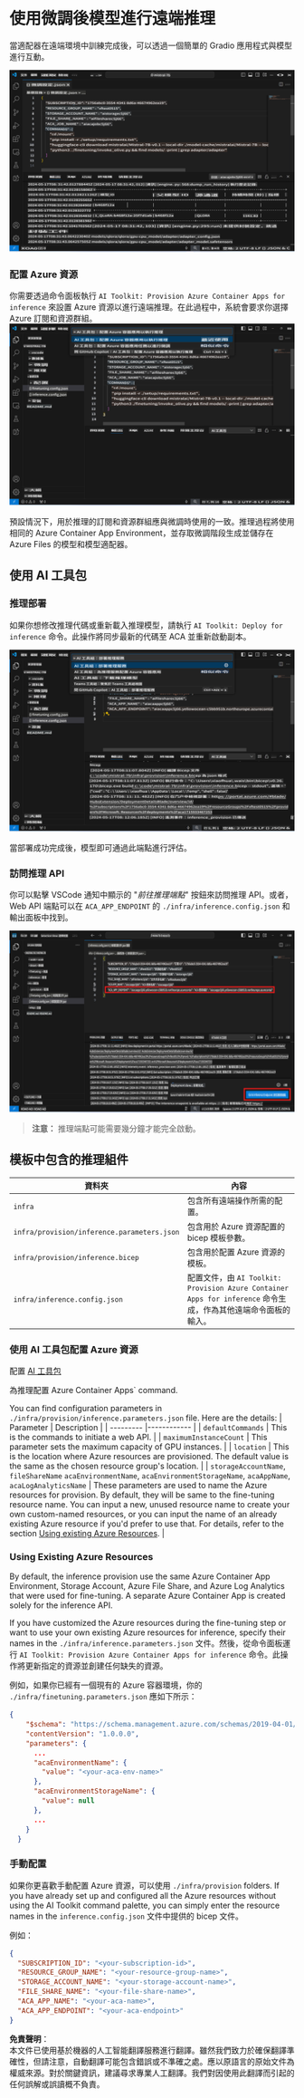 # 使用微調後模型進行遠端推理

當適配器在遠端環境中訓練完成後，可以透過一個簡單的 Gradio 應用程式與模型進行互動。

![微調完成](../../../../../translated_images/log-finetuning-res.4b3ee593f24d3096742d09375adade22b217738cab93bc1139f224e5888a1cbf.hk.png)

### 配置 Azure 資源
你需要透過命令面板執行 `AI Toolkit: Provision Azure Container Apps for inference` 來設置 Azure 資源以進行遠端推理。在此過程中，系統會要求你選擇 Azure 訂閱和資源群組。  
![配置推理資源](../../../../../translated_images/command-provision-inference.b294f3ae5764ab45b83246d464ad5329b0de20cf380f75a699b4cc6b5495ca11.hk.png)

預設情況下，用於推理的訂閱和資源群組應與微調時使用的一致。推理過程將使用相同的 Azure Container App Environment，並存取微調階段生成並儲存在 Azure Files 的模型和模型適配器。

## 使用 AI 工具包

### 推理部署  
如果你想修改推理代碼或重新載入推理模型，請執行 `AI Toolkit: Deploy for inference` 命令。此操作將同步最新的代碼至 ACA 並重新啟動副本。

![部署推理](../../../../../translated_images/command-deploy.cb6508c973d6257e649aa4f262d3c170a374da3e9810a4f3d9e03935408a592b.hk.png)

當部署成功完成後，模型即可通過此端點進行評估。

### 訪問推理 API

你可以點擊 VSCode 通知中顯示的 "*前往推理端點*" 按鈕來訪問推理 API。或者，Web API 端點可以在 `ACA_APP_ENDPOINT` 的 `./infra/inference.config.json` 和輸出面板中找到。

![應用端點](../../../../../translated_images/notification-deploy.00f4267b7aa6a18cfaaec83a7831b5d09311d5d96a70bb4c9d651ea4a41a8af7.hk.png)

> **注意：** 推理端點可能需要幾分鐘才能完全啟動。

## 模板中包含的推理組件

| 資料夾 | 內容 |
| ------ |--------- |
| `infra` | 包含所有遠端操作所需的配置。 |
| `infra/provision/inference.parameters.json` | 包含用於 Azure 資源配置的 bicep 模板參數。 |
| `infra/provision/inference.bicep` | 包含用於配置 Azure 資源的模板。 |
| `infra/inference.config.json` | 配置文件，由 `AI Toolkit: Provision Azure Container Apps for inference` 命令生成，作為其他遠端命令面板的輸入。 |

### 使用 AI 工具包配置 Azure 資源
配置 [AI 工具包](https://marketplace.visualstudio.com/items?itemName=ms-windows-ai-studio.windows-ai-studio)

為推理配置 Azure Container Apps` command.

You can find configuration parameters in `./infra/provision/inference.parameters.json` file. Here are the details:
| Parameter | Description |
| --------- |------------ |
| `defaultCommands` | This is the commands to initiate a web API. |
| `maximumInstanceCount` | This parameter sets the maximum capacity of GPU instances. |
| `location` | This is the location where Azure resources are provisioned. The default value is the same as the chosen resource group's location. |
| `storageAccountName`, `fileShareName` `acaEnvironmentName`, `acaEnvironmentStorageName`, `acaAppName`,  `acaLogAnalyticsName` | These parameters are used to name the Azure resources for provision. By default, they will be same to the fine-tuning resource name. You can input a new, unused resource name to create your own custom-named resources, or you can input the name of an already existing Azure resource if you'd prefer to use that. For details, refer to the section [Using existing Azure Resources](../../../../../md/01.Introduction/03). |

### Using Existing Azure Resources

By default, the inference provision use the same Azure Container App Environment, Storage Account, Azure File Share, and Azure Log Analytics that were used for fine-tuning. A separate Azure Container App is created solely for the inference API. 

If you have customized the Azure resources during the fine-tuning step or want to use your own existing Azure resources for inference, specify their names in the `./infra/inference.parameters.json` 文件。然後，從命令面板運行 `AI Toolkit: Provision Azure Container Apps for inference` 命令。此操作將更新指定的資源並創建任何缺失的資源。

例如，如果你已經有一個現有的 Azure 容器環境，你的 `./infra/finetuning.parameters.json` 應如下所示：

```json
{
    "$schema": "https://schema.management.azure.com/schemas/2019-04-01/deploymentParameters.json#",
    "contentVersion": "1.0.0.0",
    "parameters": {
      ...
      "acaEnvironmentName": {
        "value": "<your-aca-env-name>"
      },
      "acaEnvironmentStorageName": {
        "value": null
      },
      ...
    }
  }
```

### 手動配置  
如果你更喜歡手動配置 Azure 資源，可以使用 `./infra/provision` folders. If you have already set up and configured all the Azure resources without using the AI Toolkit command palette, you can simply enter the resource names in the `inference.config.json` 文件中提供的 bicep 文件。

例如：

```json
{
  "SUBSCRIPTION_ID": "<your-subscription-id>",
  "RESOURCE_GROUP_NAME": "<your-resource-group-name>",
  "STORAGE_ACCOUNT_NAME": "<your-storage-account-name>",
  "FILE_SHARE_NAME": "<your-file-share-name>",
  "ACA_APP_NAME": "<your-aca-name>",
  "ACA_APP_ENDPOINT": "<your-aca-endpoint>"
}
```

**免責聲明**：  
本文件已使用基於機器的人工智能翻譯服務進行翻譯。雖然我們致力於確保翻譯準確性，但請注意，自動翻譯可能包含錯誤或不準確之處。應以原語言的原始文件為權威來源。對於關鍵資訊，建議尋求專業人工翻譯。我們對因使用此翻譯而引起的任何誤解或誤讀概不負責。